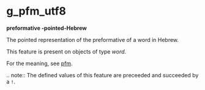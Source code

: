 # g_pfm_utf8

**preformative -pointed-Hebrew**


The pointed representation of the preformative of a word in Hebrew.

This feature is present on objects of type *word*.

For the meaning, see [pfm](pfm).

.. note::
    The defined values of this feature are preceeded and succeeded by a `!`.



